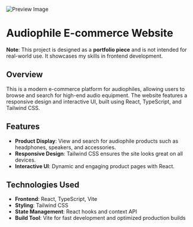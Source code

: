 ![Preview Image](https://rn-matcha.s3.eu-west-3.amazonaws.com/preview.jpg)



# Audiophile E-commerce Website

**Note**: This project is designed as a **portfolio piece** and is not intended for real-world use. It showcases my skills in frontend development.

## Overview

This is a modern e-commerce platform for audiophiles, allowing users to browse and search for high-end audio equipment. The website features a responsive design and interactive UI, built using React, TypeScript, and Tailwind CSS.

## Features

- **Product Display**: View and search for audiophile products such as headphones, speakers, and accessories.
- **Responsive Design**: Tailwind CSS ensures the site looks great on all devices.
- **Interactive UI**: Dynamic and engaging product pages with React.

## Technologies Used

- **Frontend**: React, TypeScript, Vite
- **Styling**: Tailwind CSS
- **State Management**: React hooks and context API
- **Build Tool**: Vite for fast development and optimized production builds


